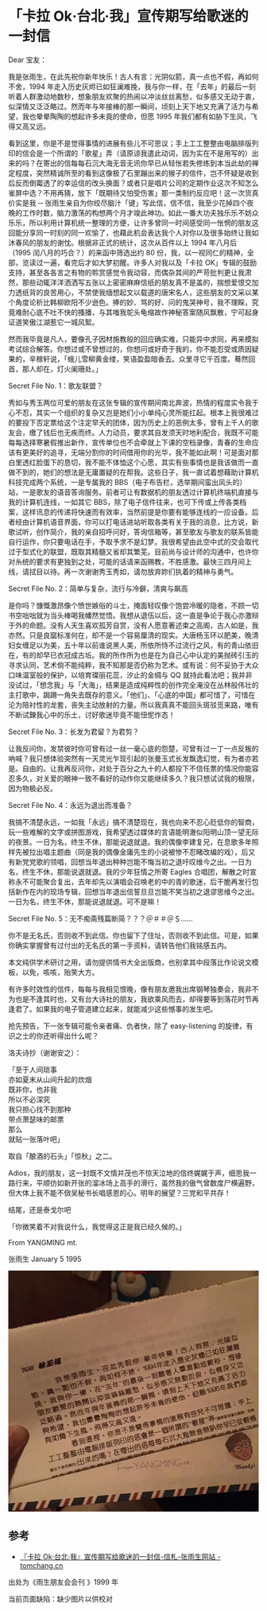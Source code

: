 # 「卡拉 Ok‧台北‧我」宣传期写给歌迷的一封信

Dear 宝友：

我是张雨生，在此先祝你新年快乐！古人有言：光阴似箭，真一点也不假，再如何不舍，1994 年走入历史灰烬已如狂澜难挽，我与你一样，在「去年」的最后一刻听着人群激动地数秒，想象朋友欢聚的热闹以冲淡丝丝离愁，似多感又无动于衷，似深情又泛泛略过。然而年与年接棒的那一瞬间，顷刻上天下地又充满了活力与希望，我也晕晕陶陶的想起许多未竟的使命，但愿 1995 年我们都有如胁下生风，飞得又高又远。

看到这里，你是不是觉得事情的进展有些儿不可思议；手上工工整整由电脑排版列印的信会是一个所谓的「歌星」弄（请原谅我遣此动词，因为实在不是用写的）出来的吗？在寄出的信每每石沉大海无音无讯你早已从轻怅若失修练到本当此劫的禅定程度，突然精诚所至的看到这像极了石里蹦出来的猴子的信件，岂不怀疑是收到后反而倒霉透了的幸运信的改头换面？或者只是唱片公司的定期作业这次不知怎么雀屏中选？不用再猜，放下「既期待又怕受伤害」那一类制约反应吧！这一次货真价实是我 ─ 张雨生亲自为你绞尽脑汁「键」写此信，信不信，我至少花掉四个夜晚的工作时数，脑力激荡的构想两个月才竣此神功。如此一番大功夫独乐乐不妨众乐乐，所以利用计算机统一整理的方便，让许多曾同一时间感受同一怅惘的朋友这回能分享同一时刻的同一欢愉了，也藉此机会表达我个人对你以及很多始终让我如沐春风的朋友的谢忱。根据非正式的统计，这次从百件以上 1994 年八月后（1995 闰八月的巧合？）的来函中筛选出约 80 份，我，以一视同仁的精神，全部，览读过一遍，看完后才如大梦初醒。许多人对我以及「卡拉 OK」专辑的鼓励支持，甚至各各言之有物的聆赏感觉令我动容，而偶杂其间的严苛批判更让我肃然，那些动辄洋洋洒洒写五张以上密密麻麻信纸的朋友真不是盖的，揣想爱恨交加力透纸背的良苦用心，不禁使我缅想起文以载道的唐宋名人，这些朋友的文采以某个角度论析比韩柳欧阳不少逊色。捧的妙、骂的好、问的鬼哭神号，我不理睬，究竟难耐心底不吐不快的搔播，与其嗤我鸵头龟缩故作神秘答案随风飘散，宁可起身证道笑傲江湖惹它一城风絮。

然而我毕竟是凡人，要像孔子因材施教般的回应确实难，只能异中求同，再来模拟考试综合解答。你想过或不曾想过的，你想问或好奇于我的，你不能忍受或质因疑果的，辛稼轩说，「蛾儿雪柳黄金缕，笑语盈盈暗香去。众里寻它千百度。蓦然回首，那人却在，灯火阑珊处。」

Secret File No. 1：歌友联盟？

秀如与秀玉两位可爱的朋友在这张专辑的宣传期间南北奔波，热情的程度实令我于心不忍，其实一个组织的复杂又岂是她们小小单纯心灵所能扛起。根本上我很难过的要投下否定票给这个注定早夭的团体，因为历史上的恶例太多，曾有上千人的歌友会，缴了钱后也无疾而终。人力动员，要求其自发须天时地利配合，我既不可能每每选择寒暑假推出新作，宣传单位也不会牵就上下课的空档录像，青春的生命应该有更美好的追寻，无端分割你的时间借用你的光华，我不能如此啊！可是面对那白里透红脸蛋下的恳切，我不能不体恤这个心愿，其实有些事情也是我该做而一直做不到的，她们的想法是无庸置疑的在帮我。这些日子，我一直试着想藉助计算机科技完成两个系统，一是专属我的 BBS（电子布告栏，选举期间蛮出风头的）站，一是歌友的语音答询服务。前者可让有数据机的朋友透过计算机终端机直接与我的计算机连线，一如其它 BBS，除了电子信件往来，也可下传或上传各类档案，这样讯息的传递将快速而有效率，当然前提是你要有能够连线的一应设备。后者经由计算机语音界面，你可以打电话进站听取各类有关于我的消息，比方说，新歌试听，创作简介，我的亲自招呼问好，答询信箱等，甚至歌友与歌友的联系皆能自行运作，你只要电话在手，予取予求不是幻梦。我很希望由此空中式的交会取代过于型式化的联盟，既取其精髓又省却其繁芜。目前尚与设计师的沟通中，也许你对糸统的要求有更独到之处，可能的话请来函赐教，不胜感激。最快三四月间上线，请拭目以待。再一次谢谢秀玉秀如，请勿放弃妳们执着的精神与勇气。

Secret File No. 2：简单与复杂，流行与冷僻，清爽与飙高

是你吗？慷慨激昂像个愤世嫉俗的斗士，掩面轻叹像个饱尝冷暖的隐者，不顾一切书空咄咄就为当头棒喝我幡然觉悟。我想从退伍以后，这一直是争论于我心亦激辩于外的命题。没有人天生喜欢孤芳自赏，没有人愿意著述束之高阁，古人如是，我亦然。只是良窳标准何在，却不是一个容易厘清的现实。大唐杨玉环以肥美，晚清妇女缠足以为美，五十年以前谁说黑人美，所依所恃不过流行之风，有的青山依旧在，有的却早已衣冠成古坵。我的所作所为也是在为自己心中认定的美抛砖引玉的寻求认同，艺术倘不能纯粹，我不知那是否仍称为艺术。或有说：何不妥协于大众口味温室般的保护，以培育璨丽花蕊，汐止的金绸与 QQ 就持此看法吧；我并非没试过，「想念我」与「大海」，结果是造成纯粹性的创作完全淹没在丛林般伟壮的主打歌中，跼蹐一角失去既存的意义。「他们」、「心底的中国」都可惜了，可惜在沦为陪衬性的龙套，丧失主动放射的力量。所以我真真不能回头斑驳觅来路，唯有不断试鍊我心中的乐土，讨好歌迷毕竟不能忸怩作态！

Secret File No. 3：长发为君留？为君剪？

让我反问你，发禁彼时你可曾有过一丝一毫心底的怨楚，可曾有过一丁一点反叛的吶喊？我只想体验突然有一天灵光乍现引起的张曼玉式长发飘逸幻觉，有为者亦若是。自由的。让我再反问你，对处于百分之九十的人都投下不信任票的情况你能容忍多久，对关爱的眼神一致不看好的动作你又能继续多久？我只想试试我的极限，因为物极必反。

Secret File No. 4：永远为退出而准备？

我搞不清楚永远，一如我「永远」搞不清楚现在，我也向来不忍心贬低你的智商，玩一些难解的文字或拼图游戏，我希望透过媒体的言语能明澈似阳明山顶一望无际的夜景。一日为名，终生不休，那能说退就退。我的偶像李建复兄，在息歌多年照样先被拉出唱主题曲（同是我的偶像金庸先生的小说被惨不忍睹改编的戏），后又有新党党歌的领唱，回想当年退出种种岂能不悔当初之退吁叹维今之出。一日为名，终生不休，那能说退就退。我的少年狂情之所寄 Eagles 合唱团，解散之时宣称永不可能聚合复出，去年却先以演唱会召唤老的中的青的歌迷，后干脆再发行包括新作在内的现场专辑，回想当年退出信誓旦旦岂能不笑当初之退谬思维今之出。一日为名，终生不休，那能说退就退。可不是嘛！

Secret File No. 5：无不痴斋残篇断简？？？＠＃＃＠＄……

你不是无名氏，否则收不到此信。你也留下了住址，否则收不到此信。可是，如果你确实掌握曾有过付出的无名氏的第一手资料，请转告他们我铭感五内。

本文纯供学术研讨之用，请勿提供情书大全出版商，也别拿其中段落比作论说文模板，以免，咳咳，贻笑大方。

有许多时效性的信件，每每与我相见恨晚，像有朋友邀我出席钢琴独奏会，我非不为也是不逢其时也，又有台大诗社的朋友，我欲乘风而去，却得要等到落花时节再逢君了。如果我的电子管道建立起来，就能减少这些憾事的发生吧。

抢先预告，下一张专辑可能令亲者痛、仇者快，除了 easy-listening 的旋律，有识之士的你还听得出什么呢？

洛夫诗抄（谢谢安之）：

「至于人间琐事<br>
亦如夏末从山间升起的炊烟<br>
既非你，也非我<br>
所以不必深究<br>
我只担心找不到那种<br>
带点萧瑟味的邮票<br>
那么<br>
就贴一张落叶吧」

取自「酿酒的石头」「惊秋」之二。

Adios，我的朋友，这一封既不文情并茂也不惊天泣地的信终娓娓于声，细思我一路行来，平顺彷如新开张的溜冰场上高手的滑行，虽然我的傲气曾数度尸横遍野，但大体上我不能不傚吴秘书长唱感恩的心。明年的展望？三党和平共存！

结尾，还是泰戈尔吧

「你微笑着不对我说什么，我觉得这正是我已经久候的。」

From YANGMING mt.

张雨生 January 5 1995

![a-letter-to-fans-during-the-promotional-period-of-karaoke-taipei-i](./a-letter-to-fans-during-the-promotional-period-of-karaoke-taipei-i-1.jpg)

## 参考

-   [『卡拉 Ok‧台北‧我』宣传期写给歌迷的一封信-信札-张雨生网站 - tomchang.cn](https://tomchang.cn/archive/letter/69.html)

出处为《雨生朋友会会刊 ​》1999 年 ​​​​​​​

当前页面缺陷：缺少图片以供校对
